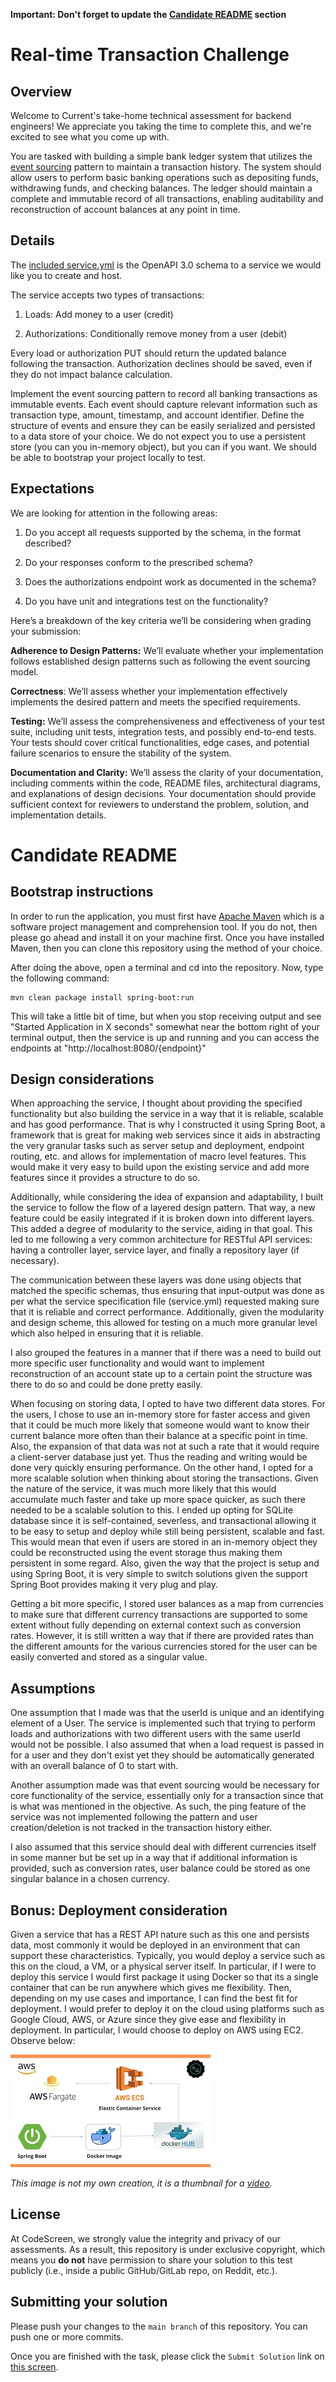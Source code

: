 **Important: Don't forget to update the [Candidate README](#candidate-readme) section**

Real-time Transaction Challenge
===============================
## Overview
Welcome to Current's take-home technical assessment for backend engineers! We appreciate you taking the time to complete this, and we're excited to see what you come up with.

You are tasked with building a simple bank ledger system that utilizes the [event sourcing](https://martinfowler.com/eaaDev/EventSourcing.html) pattern to maintain a transaction history. The system should allow users to perform basic banking operations such as depositing funds, withdrawing funds, and checking balances. The ledger should maintain a complete and immutable record of all transactions, enabling auditability and reconstruction of account balances at any point in time.

## Details
The [included service.yml](service.yml) is the OpenAPI 3.0 schema to a service we would like you to create and host.

The service accepts two types of transactions:
1) Loads: Add money to a user (credit)

2) Authorizations: Conditionally remove money from a user (debit)

Every load or authorization PUT should return the updated balance following the transaction. Authorization declines should be saved, even if they do not impact balance calculation.


Implement the event sourcing pattern to record all banking transactions as immutable events. Each event should capture relevant information such as transaction type, amount, timestamp, and account identifier.
Define the structure of events and ensure they can be easily serialized and persisted to a data store of your choice. We do not expect you to use a persistent store (you can you in-memory object), but you can if you want. We should be able to bootstrap your project locally to test.

## Expectations
We are looking for attention in the following areas:
1) Do you accept all requests supported by the schema, in the format described?

2) Do your responses conform to the prescribed schema?

3) Does the authorizations endpoint work as documented in the schema?

4) Do you have unit and integrations test on the functionality?

Here’s a breakdown of the key criteria we’ll be considering when grading your submission:

**Adherence to Design Patterns:** We’ll evaluate whether your implementation follows established design patterns such as following the event sourcing model.

**Correctness**: We’ll assess whether your implementation effectively implements the desired pattern and meets the specified requirements.

**Testing:** We’ll assess the comprehensiveness and effectiveness of your test suite, including unit tests, integration tests, and possibly end-to-end tests. Your tests should cover critical functionalities, edge cases, and potential failure scenarios to ensure the stability of the system.

**Documentation and Clarity:** We’ll assess the clarity of your documentation, including comments within the code, README files, architectural diagrams, and explanations of design decisions. Your documentation should provide sufficient context for reviewers to understand the problem, solution, and implementation details.

# Candidate README
## Bootstrap instructions
In order to run the application, you must first have [Apache Maven](https://maven.apache.org) which is a software project management and comprehension tool. If you do not, then please go ahead and install it on your machine first. Once you have installed Maven, then you can clone this repository using
the method of your choice.

After doing the above, open a terminal and cd into the repository. Now, type the following command:

```
mvn clean package install spring-boot:run
```

This will take a little bit of time, but when you stop receiving output and see "Started Application in X seconds" somewhat near the bottom right
of your terminal output, then the service is up and running and you can access the endpoints at "http://localhost:8080/{endpoint}"

## Design considerations

When approaching the service, I thought about providing the specified functionality but also building the service in a way that it is reliable, scalable and has good performance. That is why I constructed it using Spring Boot, a framework that is great for making web services since it aids in abstracting the very granular tasks such as server setup and deployment, endpoint routing, etc. and allows for implementation of macro level features. This would make it very easy to build upon the existing service and add more features since it provides a structure to do so.

Additionally, while considering the idea of expansion and adaptability, I built the service to follow the flow of a layered design pattern. That way, a new feature could be easily integrated if it is broken down into different layers. This added a degree of modularity to the service, aiding in that goal. This led to me following a very common architecture for RESTful API services: having a controller layer, service layer, and finally a repository layer (if necessary). 

The communication between these layers was done using objects that matched the specific schemas, thus ensuring that input-output was done as per what the service specification file (service.yml) requested making sure that it is reliable and correct performance. Additionally, given the modularity and design scheme, this allowed for testing on a much more granular level which also helped in ensuring that it is reliable.

I also grouped the features in a manner that if there was a need to build out more specific user functionality and would want to implement reconstruction of an account state up to a certain point the structure was there to do so and could be done pretty easily.

When focusing on storing data, I opted to have two different data stores. For the users, I chose to use an in-memory store for faster access and given that it could be much more likely that someone would want to know their current balance more often than their balance at a specific point in time. Also, the expansion of that data was not at such a rate that it would require a client-server database just yet. Thus the reading and writing would be done very quickly ensuring performance. On the other hand, I opted for a more scalable solution when thinking about storing the transactions. Given the nature of the service, it was much more likely that this would accumulate much faster and take up more space quicker, as such there needed to be a scalable solution to this. I ended up opting for SQLite database since it is self-contained, severless, and transactional allowing it to be easy to setup and deploy while still being persistent, scalable and fast. This would mean that even if users are stored in an in-memory object they could be reconstructed using the event storage thus making them persistent in some regard. Also, given the way that the project is setup and using Spring Boot, it is very simple to switch solutions given the support Spring Boot provides making it very plug and play.

Getting a bit more specific, I stored user balances as a map from currencies to make sure that different currency transactions are supported to some extent without fully depending on external context such as conversion rates. However, it is still written a way that if there are provided rates than the different amounts for the various currencies stored for the user can be easily converted and stored as a singular value. 


## Assumptions

One assumption that I made was that the userId is unique and an identifying element of a User. The service is implemented such that trying to perform loads and authorizations with two different users with the same userId would not be possible. I also assumed that when a load request is passed in for a user and they don't exist yet they should be automatically generated with an overall balance of 0 to start with.

Another assumption made was that event sourcing would be necessary for core functionality of the service, essentially only for a transaction since that is what was mentioned in the objective. As such, the ping feature of the service was not implemented following the pattern and user creation/deletion is not tracked in the transaction history either.

I also assumed that this service should deal with different currencies itself in some manner but be set up in a way that if additional information is provided, such as conversion rates, user balance could be stored as one singular balance in a chosen currency.


## Bonus: Deployment consideration

Given a service that has a REST API nature such as this one and persists data, most commonly it would be deployed in an environment that can support
these characteristics. Typically, you would deploy a service such as this on the cloud, a VM, or a physical server itself. In particular, if I were to
deploy this service I would first package it using Docker so that its a single container that can be run anywhere which gives me flexibility. Then, depending on my use cases and importance, I can find the best fit for deployment. I would prefer to deploy it on the cloud using platforms such as Google Cloud, AWS, or Azure since they give ease and flexibility in deployment. In particular, I would choose to deploy on AWS using EC2. Observe below:

![diagram of deployment on aws](images/aws.jpg)

*This image is not my own creation, it is a thumbnail for a [video](https://www.youtube.com/watch?app=desktop&v=z7_LdCVnCRU).*

## License

At CodeScreen, we strongly value the integrity and privacy of our assessments. As a result, this repository is under exclusive copyright, which means you **do not** have permission to share your solution to this test publicly (i.e., inside a public GitHub/GitLab repo, on Reddit, etc.). <br>

## Submitting your solution

Please push your changes to the `main branch` of this repository. You can push one or more commits. <br>

Once you are finished with the task, please click the `Submit Solution` link on <a href="https://app.codescreen.com/candidate/f0425321-3c8b-49af-91b1-12993bc5950b" target="_blank">this screen</a>.